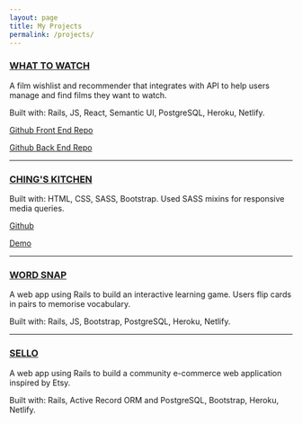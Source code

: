 ```yaml
---
layout: page
title: My Projects
permalink: /projects/
---
```


### [WHAT TO WATCH](http://wattowatch.netlify.com/)

A film wishlist and recommender that integrates with API to help users manage and find films they want to watch.

Built with: Rails, JS, React, Semantic UI, PostgreSQL, Heroku, Netlify.

[Github Front End Repo](https://github.com/ching-wang/client-what-to-watch)

[Github Back End Repo](https://github.com/ching-wang/server-what-to-watch)

---

### [CHING'S KITCHEN](http://chings-kitchen.ching-wang.io/)

Built with: HTML, CSS, SASS, Bootstrap. Used SASS mixins for responsive media queries.

[Github](https://github.com/ching-wang/chings-kitchen)

[Demo](https://youtu.be/j8fGVVJlzxM)

---

### [WORD SNAP](https://wordsnap.netlify.com/)

A web app using Rails to build an interactive learning game. Users flip cards in pairs to memorise vocabulary.

Built with: Rails, JS, Bootstrap, PostgreSQL, Heroku, Netlify.

---

### [SELLO](https://sello-shop.herokuapp.com/)

A web app using Rails to build a community e-commerce web application inspired by Etsy.

Built with: Rails, Active Record ORM and PostgreSQL, Bootstrap, Heroku, Netlify.
